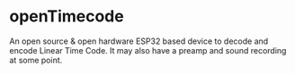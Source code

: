 # openTimecode
An open source &amp; open hardware ESP32 based device to decode and encode Linear Time Code. It may also have a preamp and sound recording at some point.
